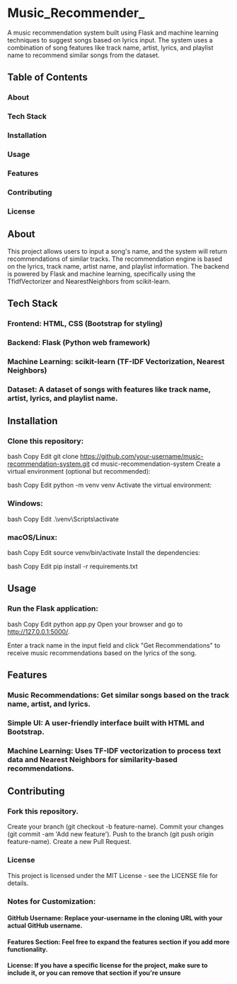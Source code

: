 # Music_Recommender_
A music recommendation system built using Flask and machine learning techniques to suggest songs based on lyrics input. The system uses a combination of song features like track name, artist, lyrics, and playlist name to recommend similar songs from the dataset.

## Table of Contents
### About
### Tech Stack
### Installation
### Usage
### Features
### Contributing
### License
## About
This project allows users to input a song's name, and the system will return recommendations of similar tracks. The recommendation engine is based on the lyrics, track name, artist name, and playlist information. The backend is powered by Flask and machine learning, specifically using the TfidfVectorizer and NearestNeighbors from scikit-learn.

## Tech Stack
###  Frontend: HTML, CSS (Bootstrap for styling)
### Backend: Flask (Python web framework)
### Machine Learning: scikit-learn (TF-IDF Vectorization, Nearest Neighbors)
### Dataset: A dataset of songs with features like track name, artist, lyrics, and playlist name.
## Installation
### Clone this repository:

bash
Copy
Edit
git clone https://github.com/your-username/music-recommendation-system.git
cd music-recommendation-system
Create a virtual environment (optional but recommended):

bash
Copy
Edit
python -m venv venv
Activate the virtual environment:

### Windows:

bash
Copy
Edit
.\venv\Scripts\activate
### macOS/Linux:

bash
Copy
Edit
source venv/bin/activate
Install the dependencies:

bash
Copy
Edit
pip install -r requirements.txt
## Usage
### Run the Flask application:

bash
Copy
Edit
python app.py
Open your browser and go to http://127.0.0.1:5000/.

Enter a track name in the input field and click "Get Recommendations" to receive music recommendations based on the lyrics of the song.

## Features
### Music Recommendations: Get similar songs based on the track name, artist, and lyrics.
### Simple UI: A user-friendly interface built with HTML and Bootstrap.
### Machine Learning: Uses TF-IDF vectorization to process text data and Nearest Neighbors for similarity-based recommendations.
## Contributing
### Fork this repository.
Create your branch (git checkout -b feature-name).
Commit your changes (git commit -am 'Add new feature').
Push to the branch (git push origin feature-name).
Create a new Pull Request.
### License
This project is licensed under the MIT License - see the LICENSE file for details.

### Notes for Customization:
#### GitHub Username: Replace your-username in the cloning URL with your actual GitHub username.
#### Features Section: Feel free to expand the features section if you add more functionality.
#### License: If you have a specific license for the project, make sure to include it, or you can remove that section if you're unsure

